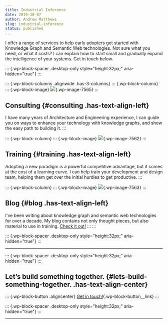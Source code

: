 ```yaml
---
title: Industrial Inference
date: 2019-10-07
author: Andrew Matthews
slug: industrial-inference
status: published
...
```


I offer a range of services to help early adopters get started with Knowledge Graph and Semantic Web technologies. Not sure what you need, or what it costs? I can explain how to start small and gradually expand the intelligence of your systems. Get in touch below.

::: {.wp-block-spacer .desktop-only style="height:32px;" aria-hidden="true"}
:::

::: {.wp-block-columns .alignwide .has-3-columns}
::: {.wp-block-column}
::: {.wp-block-image}
![](https://aabs.files.wordpress.com/2019/10/yancy-min-842ofhc6mai-unsplash-1-1.jpg?w=1024){.wp-image-7565}
:::

Consulting {#consulting .has-text-align-left}
----------

I have many years of Architecture and Engineering experience, I can guide you on ways to enhance your technology with knowledge graphs, and show the easy path to building it.
:::

::: {.wp-block-column}
::: {.wp-block-image}
![](https://aabs.files.wordpress.com/2019/10/kelly-sikkema-z9au36chmqi-unsplash.jpg?w=1024){.wp-image-7562}
:::

Training {#training .has-text-align-left}
--------

Adopting a new paradigm is a powerful competitive advantage, but it comes at the cost of a learning curve. I can help train your development and design team, helping them get over the initial hurdles to get productive.
:::

::: {.wp-block-column}
::: {.wp-block-image}
![](https://aabs.files.wordpress.com/2019/10/faye-cornish-uq3gtiplqro-unsplash.jpg?w=1024){.wp-image-7563}
:::

Blog {#blog .has-text-align-left}
----

I've been writing about knowledge graph and semantic web technologies for over a decade. My blog contains not only thought pieces, but also material to use in training. [Check it out!](https://aabs.wordpress.com/blog/)
:::
:::

::: {.wp-block-spacer .desktop-only style="height:32px;" aria-hidden="true"}
:::

------------------------------------------------------------------------

::: {.wp-block-spacer .desktop-only style="height:32px;" aria-hidden="true"}
:::

Let’s build something together. {#lets-build-something-together. .has-text-align-center}
-------------------------------

::: {.wp-block-button .aligncenter}
[Get in touch!](https://aabs.wordpress.com/contact-me/){.wp-block-button__link}
:::

::: {.wp-block-spacer .desktop-only style="height:32px;" aria-hidden="true"}
:::

------------------------------------------------------------------------
